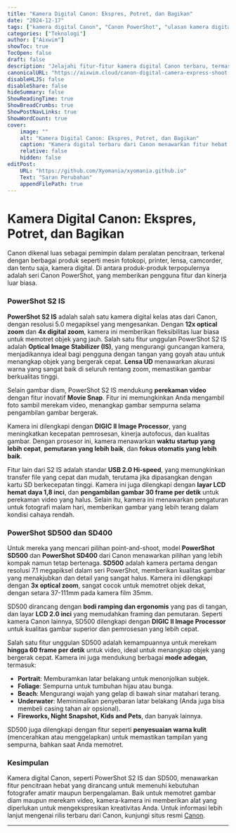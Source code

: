 ```yaml
---
title: "Kamera Digital Canon: Ekspres, Potret, dan Bagikan"
date: "2024-12-17"
tags: ["kamera digital Canon", "Canon PowerShot", "ulasan kamera digital", "PowerShot S2 IS", "PowerShot SD500"]
categories: ["Teknologi"]
author: ["Aixwim"]
showToc: true
TocOpen: false
draft: false
description: "Jelajahi fitur-fitur kamera digital Canon terbaru, termasuk PowerShot S2 IS dan SD500, yang dirancang untuk memberikan kualitas gambar terbaik dan kemudahan berbagi."
canonicalURL: "https://aixwim.cloud/canon-digital-camera-express-shoot-and-share"
disableHLJS: false
disableShare: false
hideSummary: false
ShowReadingTime: true
ShowBreadCrumbs: true
ShowPostNavLinks: true
ShowWordCount: true
cover:
    image: ""
    alt: "Kamera Digital Canon: Ekspres, Potret, dan Bagikan"
    caption: "Kamera digital terbaru dari Canon menawarkan fitur hebat untuk penggemar fotografi."
    relative: false
    hidden: false
editPost:
    URL: "https://github.com/Xyomania/xyomania.github.io"
    Text: "Saran Perubahan"
    appendFilePath: true
---
```


# Kamera Digital Canon: Ekspres, Potret, dan Bagikan

Canon dikenal luas sebagai pemimpin dalam peralatan pencitraan, terkenal dengan berbagai produk seperti mesin fotokopi, printer, lensa, camcorder, dan tentu saja, kamera digital. Di antara produk-produk terpopulernya adalah seri Canon PowerShot, yang memberikan pengguna fitur dan kinerja luar biasa.

### PowerShot S2 IS

**PowerShot S2 IS** adalah salah satu kamera digital kelas atas dari Canon, dengan resolusi 5.0 megapiksel yang mengesankan. Dengan **12x optical zoom** dan **4x digital zoom**, kamera ini memberikan fleksibilitas luar biasa untuk memotret objek yang jauh. Salah satu fitur unggulan PowerShot S2 IS adalah **Optical Image Stabilizer (IS)**, yang mengurangi guncangan kamera, menjadikannya ideal bagi pengguna dengan tangan yang goyah atau untuk menangkap objek yang bergerak cepat. **Lensa UD** menawarkan akurasi warna yang sangat baik di seluruh rentang zoom, memastikan gambar berkualitas tinggi.

Selain gambar diam, PowerShot S2 IS mendukung **perekaman video** dengan fitur inovatif **Movie Snap**. Fitur ini memungkinkan Anda mengambil foto sambil merekam video, menangkap gambar sempurna selama pengambilan gambar bergerak.

Kamera ini dilengkapi dengan **DIGIC II Image Processor**, yang meningkatkan kecepatan pemrosesan, kinerja autofocus, dan kualitas gambar. Dengan prosesor ini, kamera menawarkan **waktu startup yang lebih cepat**, **pemutaran yang lebih baik**, dan **fokus otomatis yang lebih baik**.

Fitur lain dari S2 IS adalah standar **USB 2.0 Hi-speed**, yang memungkinkan transfer file yang cepat dan mudah, terutama jika dipasangkan dengan kartu SD berkecepatan tinggi. Kamera ini juga dilengkapi dengan **layar LCD hemat daya 1,8 inci**, dan **pengambilan gambar 30 frame per detik** untuk perekaman video yang halus. Selain itu, kamera ini menawarkan pengaturan untuk fotografi malam hari, memberikan gambar yang lebih terang dalam kondisi cahaya rendah.

### PowerShot SD500 dan SD400

Untuk mereka yang mencari pilihan point-and-shoot, model **PowerShot SD500** dan **PowerShot SD400** dari Canon menawarkan pilihan yang lebih kompak namun tetap bertenaga. **SD500** adalah kamera pertama dengan resolusi 7.1 megapiksel dalam seri PowerShot, memberikan kualitas gambar yang menakjubkan dan detail yang sangat halus. Kamera ini dilengkapi dengan **3x optical zoom**, sangat cocok untuk memotret objek dekat, dengan setara 37-111mm pada kamera film 35mm.

SD500 dirancang dengan **bodi ramping dan ergonomis** yang pas di tangan, dan layar **LCD 2.0 inci** yang memudahkan framing dan pemutaran. Seperti kamera Canon lainnya, SD500 dilengkapi dengan **DIGIC II Image Processor** untuk kualitas gambar superior dan pemrosesan yang lebih cepat.

Salah satu fitur unggulan SD500 adalah kemampuannya untuk merekam **hingga 60 frame per detik** untuk video, ideal untuk menangkap objek yang bergerak cepat. Kamera ini juga mendukung berbagai **mode adegan**, termasuk:

- **Portrait**: Memburamkan latar belakang untuk menonjolkan subjek.
- **Foliage**: Sempurna untuk tumbuhan hijau atau bunga.
- **Beach**: Mengurangi wajah yang gelap di bawah sinar matahari terang.
- **Underwater**: Meminimalkan penyebaran latar belakang (Anda juga bisa membeli casing tahan air opsional).
- **Fireworks, Night Snapshot, Kids and Pets**, dan banyak lainnya.

SD500 juga dilengkapi dengan fitur seperti **penyesuaian warna kulit** (mencerahkan atau menggelapkan) untuk memastikan tampilan yang sempurna, bahkan saat Anda memotret.

### Kesimpulan

Kamera digital Canon, seperti PowerShot S2 IS dan SD500, menawarkan fitur pencitraan hebat yang dirancang untuk memenuhi kebutuhan fotografer amatir maupun berpengalaman. Baik untuk memotret gambar diam maupun merekam video, kamera-kamera ini memberikan alat yang diperlukan untuk mengekspresikan kreativitas Anda. Untuk informasi lebih lanjut mengenai rilis terbaru dari Canon, kunjungi situs resmi [Canon](https://www.usa.canon.com).

---

